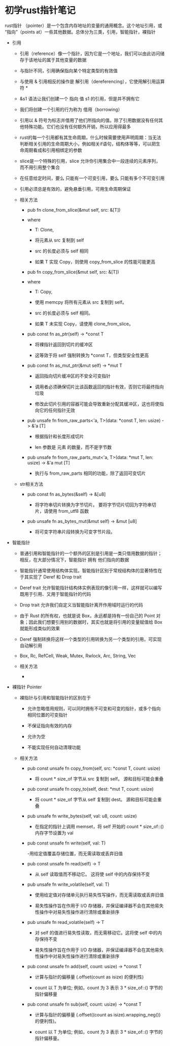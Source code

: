 # 初学rust指针笔记 #

rust指针 （pointer）是一个包含内存地址的变量的通用概念。这个地址引用，或 “指向”（points at）一些其他数据。总体分为三类，引用，智能指针，裸指针

+ 引用

    + 引用（reference）像一个指针，因为它是一个地址，我们可以由此访问储存于该地址的属于其他变量的数据

    + 与指针不同，引用确保指向某个特定类型的有效值

    + 与使用 & 引用相反的操作是 解引用（dereferencing），它使用解引用运算符 *

    + &s1 语法让我们创建一个 指向 值 s1 的引用，但是并不拥有它

    + 我们将创建一个引用的行为称为 借用（borrowing）

    + 引用以 & 符号为标志并借用了他们所指向的值。除了引用数据没有任何其他特殊功能。它们也没有任何额外开销，所以应用得最多

    + rust的每一个引用都有其生命周期，什么时候需要使用声明周期：当无法判断相关引用的生命周期大小，例如相关if语句，结构体等等，可以把生命周期看成和引用相绑定的参数

    + slice是一个特殊的引用，slice 允许你引用集合中一段连续的元素序列，而不用引用整个集合

    + 在任意给定时间，要么 只能有一个可变引用，要么 只能有多个不可变引用

    + 引用必须总是有效的，避免悬垂引用，可用生命周期保证
    

    - 相关方法

        - pub fn clone_from_slice(&mut self, src: &[T])
                
        - where
        
            - T: Clone, 

            - 将元素从 src 复制到 self

            - src 的长度必须与 self 相同

            - 如果 T 实现 Copy，则使用 copy_from_slice 的性能可能更高
            
        - pub fn copy_from_slice(&mut self, src: &[T])
         
        - where
        
            - T: Copy, 

            - 使用 memcpy 将所有元素从 src 复制到 self。

            - src 的长度必须与 self 相同。

            - 如果 T 未实现 Copy，请使用 clone_from_slice。
    
        - pub const fn as_ptr(self) -> *const T

            - 将裸指针返回到切片的缓冲区

            - 这等效于将 self 强制转换为 *const T，但类型安全性更高
    
        - pub const fn as_mut_ptr(&mut self) -> *mut T

            - 返回指向切片缓冲区的不安全可变指针

            - 调用者必须确保切片比该函数返回的指针有效，否则它将最终指向垃圾

            - 修改此切片引用的容器可能会导致重新分配其缓冲区，这也将使指向它的任何指针无效

        - pub unsafe fn from_raw_parts<'a, T>(data: *const T, len: usize) -> &'a [T]

            - 根据指针和长度形成切片

            - len 参数是 元素 的数量，而不是字节数

        - pub unsafe fn from_raw_parts_mut<'a, T>(data: *mut T, len: usize) -> &'a mut [T]
            
            - 执行与 from_raw_parts 相同的功能，除了返回可变切片

        
    - str相关方法

        - pub const fn as_bytes(&self) -> &[u8]

            - 将字符串切片转换为字节切片。 要将字节切片切回为字符串切片，请使用 from_utf8 函数
            
        - pub unsafe fn as_bytes_mut(&mut self) -> &mut [u8]

            - 将可变字符串片段转换为可变字节片段。

+ 智能指针

    + 普通引用和智能指针的一个额外的区别是引用是一类只借用数据的指针；相反，在大部分情况下，智能指针 拥有 他们指向的数据

    + 智能指针通常使用结构体实现。智能指针区别于常规结构体的显著特性在于其实现了 Deref 和 Drop trait

    + Deref trait 允许智能指针结构体实例表现的像引用一样，这样就可以编写既用于引用、又用于智能指针的代码

    + Drop trait 允许我们自定义当智能指针离开作用域时运行的代码
 
    + 由于 Rust 的所有权，也就是说 Box<Point>，永远都是持有一份自己的 Point 对象；因此我们想要引用别的数据时，其实也就是将引用的变量赋值给 Box 就能形成类似的效果

    + Deref 强制转换将这样一个类型的引用转换为另一个类型的引用，可实现自动解引用

    + Box, Rc, RefCell, Weak, Mutex, Rwlock, Arc, String, Vec
    
    
    - 相关方法

        
    
        - 

+ 裸指针 Pointer

    + 裸指针与引用和智能指针的区别在于

        + 允许忽略借用规则，可以同时拥有不可变和可变的指针，或多个指向相同位置的可变指针

        + 不保证指向有效的内存

        + 允许为空
         
        + 不能实现任何自动清理功能
    
    
    - 相关方法

        - pub const unsafe fn copy_from(self, src: *const T, count: usize)
    
            - 将 count * size_of<T> 字节从 src 复制到 self。 源和目标可能会重叠
        
        - pub const unsafe fn copy_to(self, dest: *mut T, count: usize)

            - 将 count * size_of<T> 字节从 self 复制到 dest。 源和目标可能会重叠
        
        - pub unsafe fn write_bytes(self, val: u8, count: usize)
    
            - 在指定的指针上调用 memset，将 self 开始的 count * size_of::<T>() 内存字节设置为 val
        
        - pub const unsafe fn write(self, val: T)

            -用给定值覆盖存储位置，而无需读取或丢弃旧值
        
        - pub const unsafe fn read(self) -> T

            - 从 self 读取值而不移动它。 这将使 self 中的内存保持不变
    
        - pub unsafe fn write_volatile(self, val: T)

            - 使用给定值对存储单元执行易失性写操作，而无需读取或丢弃旧值

            - 易失性操作旨在作用于 I/O 存储器，并保证编译器不会在其他易失性操作中对易失性操作进行清除或重新排序
    
        - pub unsafe fn read_volatile(self) -> T

            - 对 self 的值进行易失性读取，而无需移动它。这将使 self 中的内存保持不变

            - 易失性操作旨在作用于 I/O 存储器，并保证编译器不会在其他易失性操作中对易失性操作进行清除或重新排序
    
        - pub const unsafe fn add(self, count: usize) -> *const T

            - 计算与指针的偏移量 (.offset(count as isize) 的便利性)

            - count 以 T 为单位; 例如，count 为 3 表示 3 * size_of::<T>() 字节的指针偏移量
    
        - pub const unsafe fn sub(self, count: usize) -> *const T

            - 计算与指针的偏移量 (.offset((count as isize).wrapping_neg()) 的便利性)。

            - count 以 T 为单位; 例如，count 为 3 表示 3 * size_of::<T>() 字节的指针偏移量。
    
    
    
    
    
    
    
    
    
    
    
    
    
    
    
    
    
    
    
    
    
    
    
    
    
        
    
    
    
    
    
    
    
    
    
    
    
    
    
    
    
    
        

